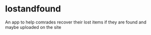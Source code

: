 # lostandfound
 An app to help comrades recover their lost items if they are found and maybe uploaded on the site 
